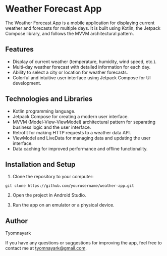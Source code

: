 # Weather Forecast App


The Weather Forecast App is a mobile application for displaying current weather and forecasts for multiple days. It is built using Kotlin, the Jetpack Compose library, and follows the MVVM architectural pattern.

## Features

- Display of current weather (temperature, humidity, wind speed, etc.).
- Multi-day weather forecast with detailed information for each day.
- Ability to select a city or location for weather forecasts.
- Colorful and intuitive user interface using Jetpack Compose for UI development.

## Technologies and Libraries

- Kotlin programming language.
- Jetpack Compose for creating a modern user interface.
- MVVM (Model-View-ViewModel) architectural pattern for separating business logic and the user interface.
- Retrofit for making HTTP requests to a weather data API.
- ViewModel and LiveData for managing data and updating the user interface.
- Data caching for improved performance and offline functionality.

## Installation and Setup

1. Clone the repository to your computer:
```
git clone https://github.com/yourusername/weather-app.git
```
2. Open the project in Android Studio.

3. Run the app on an emulator or a physical device.

## Author
Tyomnayark

If you have any questions or suggestions for improving the app, feel free to contact me at tyomnayark@gmail.com.
